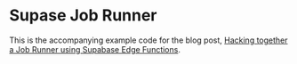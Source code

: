 # Supase Job Runner

This is the accompanying example code for the blog post, [Hacking together a Job Runner using Supabase Edge Functions](https://duggan.ie/posts/hacking-together-a-job-runner-using-supabase-edge-functions).

